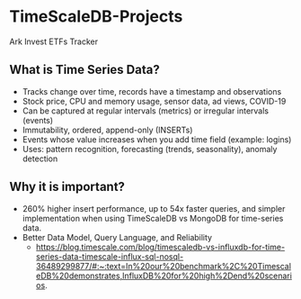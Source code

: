 # TimeScaleDB-Projects
 Ark Invest ETFs Tracker

## What is Time Series Data?

- Tracks change over time, records have a timestamp and observations
- Stock price, CPU and memory usage, sensor data, ad views, COVID-19
- Can be captured at regular intervals (metrics) or irregular intervals (events)
- Immutability, ordered, append-only (INSERTs)
- Events whose value increases when you add time field (example: logins)
- Uses: pattern recognition, forecasting (trends, seasonality), anomaly detection

## Why it is important?

- 260% higher insert performance, up to 54x faster queries, and simpler implementation when using TimeScaleDB vs MongoDB for time-series data.
- Better Data Model, Query Language, and Reliability
    - https://blog.timescale.com/blog/timescaledb-vs-influxdb-for-time-series-data-timescale-influx-sql-nosql-36489299877/#:~:text=In%20our%20benchmark%2C%20TimescaleDB%20demonstrates,InfluxDB%20for%20high%2Dend%20scenarios. 
